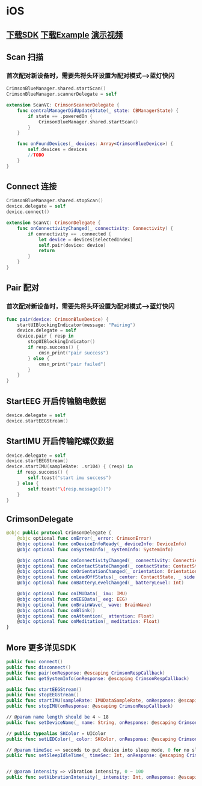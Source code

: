 # iOS

## [下载SDK](https://focus-resource.oss-cn-beijing.aliyuncs.com/universal/crimson-sdk-prebuild/1.0.0/ios/CrimsonBlue.xcframework.zip)   [下载Example](https://focus-resource.oss-cn-beijing.aliyuncs.com/universal/crimson-sdk-prebuild/1.0.0/ios/CrimsonBlueExample.zip)  [演示视频](https://focus-resource.oss-cn-beijing.aliyuncs.com/universal/crimson-sdk-prebuild/1.0.0/ios/example.mp4)

## Scan 扫描

### 首次配对新设备时，需要先将头环设置为配对模式--&gt;蓝灯快闪

```swift
CrimsonBlueManager.shared.startScan()
CrimsonBlueManager.scannerDelegate = self

extension ScanVC: CrimsonScannerDelegate {
    func centralManagerDidUpdateState(_ state: CBManagerState) {
        if state == .poweredOn {
            CrimsonBlueManager.shared.startScan()
        }
    }

    func onFoundDevices(_ devices: Array<CrimsonBlueDevice>) {
        self.devices = devices
        //TODO
    }
}
```

## Connect 连接

```swift
CrimsonBlueManager.shared.stopScan()
device.delegate = self
device.connect()

extension ScanVC: CrimsonDelegate {
    func onConnectivityChanged(_ connectivity: Connectivity) {
        if connectivity == .connected {
            let device = devices[selectedIndex]
            self.pair(device: device)
            return
        }
    }
}
```

## Pair 配对

### 首次配对新设备时，需要先将头环设置为配对模式--&gt;蓝灯快闪

```swift
func pair(device: CrimsonBlueDevice) {
    startUIBlockingIndicator(message: "Pairing")
    device.delegate = self
    device.pair { resp in
        stopUIBlockingIndicator()
        if resp.success() {
            cmsn_print("pair success")
        } else {
            cmsn_print("pair failed")
        }
    }
}
```

## StartEEG 开启传输脑电数据

```swift
device.delegate = self
device.startEEGStream()
```

## StartIMU 开启传输陀螺仪数据

```swift
device.delegate = self
device.startEEGStream()
device.startIMU(sampleRate: .sr104) { (resp) in
    if resp.success() {
        self.toast("start imu success")
    } else {
        self.toast("\(resp.message())")
    }
}
```

## CrimsonDelegate

```swift
@objc public protocol CrimsonDelegate {
    @objc optional func onError(_ error: CrimsonError)
    @objc optional func onDeviceInfoReady(_ deviceInfo: DeviceInfo)
    @objc optional func onSystemInfo(_ systemInfo: SystemInfo)

    @objc optional func onConnectivityChanged(_ connectivity: Connectivity)
    @objc optional func onContactStateChanged(_ contactState: ContactState)
    @objc optional func onOrientationChanged(_ orientation: Orientation)
    @objc optional func onLeadOffStatus(_ center: ContactState, _ side: ContactState) //center_rld, side_channels
    @objc optional func onBatteryLevelChanged(_ batteryLevel: Int)

    @objc optional func onIMUData(_ imu: IMU)
    @objc optional func onEEGData(_ eeg: EEG)
    @objc optional func onBrainWave(_ wave: BrainWave)
    @objc optional func onBlink()
    @objc optional func onAttention(_ attention: Float)
    @objc optional func onMeditation(_ meditation: Float)
}
```

## More 更多详见SDK

```swift
public func connect()
public func disconnect()
public func pair(onResponse: @escaping CrimsonRespCallback)
public func getSystemInfo(onResponse: @escaping CrimsonRespCallback)

public func startEEGStream()
public func stopEEGStream()
public func startIMU(sampleRate: IMUDataSampleRate, onResponse: @escaping CrimsonRespCallback)
public func stopIMU(onResponse: @escaping CrimsonRespCallback)

// @param name length should be 4 ~ 18
public func setDeviceName(_ name: String, onResponse: @escaping CrimsonRespCallback)

// public typealias SKColor = UIColor
public func setLEDColor(_ color: SKColor, onResponse: @escaping CrimsonRespCallback)

// @param timeSec => seconds to put device into sleep mode, 0 for no sleep
public func setSleepIdleTime(_ timeSec: Int, onResponse: @escaping CrimsonRespCallback)


// @param intensity => vibration intensity, 0 ~ 100
public func setVibrationIntensity(_ intensity: Int, onResponse: @escaping CrimsonRespCallback)
```

